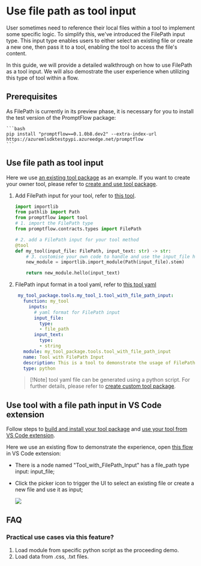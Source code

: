 # Use file path as tool input

User sometimes need to reference their local files within a tool to implement some specific logic. To simplify this, we've introduced the FilePath input type. This input type enables users to either select an existing file or create a new one, then pass it to a tool, enabling the tool to access the file's content.

In this guide, we will provide a detailed walkthrough on how to use FilePath as a tool input. We will also demostrate the user experience when utilizing this type of tool within a flow.

## Prerequisites

As FilePath is currently in its preview phase, it is necessary for you to install the test version of the PromptFlow package:

    ```bash
    pip install "promptflow==0.1.0b8.dev2" --extra-index-url https://azuremlsdktestpypi.azureedge.net/promptflow
    ```

## Use file path as tool input

Here we use [an existing tool package](../../../examples/tools/tool-package-quickstart/my_tool_package) as an example. If you want to create your owner tool, please refer to [create and use tool package](https://github.com/microsoft/promptflow/blob/main/docs/how-to-guides/develop-a-tool/create-and-use-tool-package.md#create-custom-tool-package).

1. Add FilePath input for your tool, refer to [this tool](../../../examples/tools/tool-package-quickstart/my_tool_package/tools/tool_with_file_path_input.py).

    ```python
    import importlib
    from pathlib import Path
    from promptflow import tool
    # 1. import the FilePath type
    from promptflow.contracts.types import FilePath

    # 2. add a FilePath input for your tool method
    @tool
    def my_tool(input_file: FilePath, input_text: str) -> str:
        # 3. customise your own code to handle and use the input_file here
        new_module = importlib.import_module(Path(input_file).stem)
    
        return new_module.hello(input_text)   
    ```

2. FilePath input format in a tool yaml, refer to [this tool yaml](../../../examples/tools/tool-package-quickstart/my_tool_package/yamls/tool_with_file_path_input.yaml)

   ```yaml
    my_tool_package.tools.my_tool_1.tool_with_file_path_input:
      function: my_tool
        inputs:
          # yaml format for FilePath input
          input_file:
            type:
            - file_path
          input_text:
            type:
            - string
      module: my_tool_package.tools.tool_with_file_path_input
      name: Tool with FilePath Input
      description: This is a tool to demonstrate the usage of FilePath input
      type: python   
    ```

    > [!Note] tool yaml file can be generated using a python script. For further details, please refer to [create custom tool package](https://github.com/microsoft/promptflow/blob/main/docs/how-to-guides/develop-a-tool/create-and-use-tool-package.md#create-custom-tool-package).


## Use tool with a file path input in VS Code extension
Follow steps to [build and install your tool package](https://github.com/jiazengcindy/mpromptflow/blob/jiazeng/modify_icon_doc/docs/how-to-guides/develop-a-tool/create-and-use-tool-package.md#build-and-share-the-tool-package) and [use your tool from VS Code extension](https://github.com/jiazengcindy/mpromptflow/blob/jiazeng/modify_icon_doc/docs/how-to-guides/develop-a-tool/create-and-use-tool-package.md#use-your-tool-from-vscode-extension).

Here we use an existing flow to demonstrate the experience, open [this flow]((../../../examples/flows/standard/flow-use-tool-with-file-path-input/flow.dag.yaml)) in VS Code extension:
- There is a node named "Tool_with_FilePath_Input" has a file_path type input: input_file;
- Click the picker icon to trigger the UI to select an existing file or create a new file and use it as input;

   ![](../../media/how-to-guides/develop-a-tool/use_file_path_in_flow.png)

## FAQ

### Practical use cases via this feature?

1. Load module from specific python script as the proceeding demo.
2. Load data from .css, .txt files.